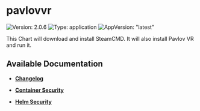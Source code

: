 # pavlovvr

![Version: 2.0.6](https://img.shields.io/badge/Version-2.0.6-informational?style=flat-square) ![Type: application](https://img.shields.io/badge/Type-application-informational?style=flat-square) ![AppVersion: "latest"](https://img.shields.io/badge/AppVersion-"latest"-informational?style=flat-square)

This Chart will download and install SteamCMD. It will also install Pavlov VR and run it.

## Available Documentation

- [**Changelog**](CHANGELOG)

- [**Container Security**](container-security)

- [**Helm Security**](helm-security)

